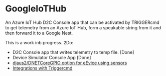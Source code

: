 # GoogleIoTHub
An Azure IoT Hub D2C Console app that can be activated by TRIGGERcmd to get telemetry from an Azure IoT Hub, form a speakable string from it  and then forward it to a Google Nest.

This is a work inb progress. 2Do:

- D2C Console app that writes telemetry to temp file. [Done]
- Device Simulator Console App [Done]
- [djaus2/DNETCoreGPIO option for eEvice using sensors](https://github.com/djaus2/DNETCoreGPIO)
- [Integrations with Triggercmd](https://github.com/djaus2/TRIGGERcmdRPi)